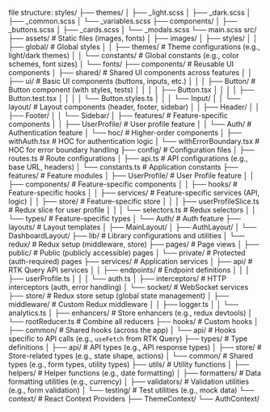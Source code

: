 file structure:
styles/
    ├── themes/
    │   ├── _light.scss
    │   ├── _dark.scss
    │   ├── _common.scss
    │   └── _variables.scss
    ├── components/
    │   ├── _buttons.scss
    │   ├── _cards.scss
    │   └── _modals.scss
    └── main.scss
src/
  ├── assets/                          # Static files (images, fonts)
  │   ├── images/
  │   ├── styles/
  │   │   ├── global/                  # Global styles
  │   │   ├── themes/                  # Theme configurations (e.g., light/dark themes)
  │   │   └── constants/               # Global constants (e.g., color schemes, font sizes)
  │   └── fonts/
  ├── components/                      # Reusable UI components
  │   ├── shared/                      # Shared UI components across features
  │   │   ├── ui/                      # Basic UI components (buttons, inputs, etc.)
  │   │   │   ├── Button/              # Button component (with styles, tests)
  │   │   │   │   ├── Button.tsx
  │   │   │   │   ├── Button.test.tsx
  │   │   │   │   └── Button.styles.ts
  │   │   │   └── Input/
  │   │   └── layout/                  # Layout components (header, footer, sidebar)
  │   │       ├── Header/
  │   │       ├── Footer/
  │   │       └── Sidebar/
  │   ├── features/                    # Feature-specific components
  │   │   ├── UserProfile/             # User profile feature
  │   │   └── Auth/                    # Authentication feature
  │   └── hoc/                         # Higher-order components
  │       ├── withAuth.tsx             # HOC for authentication logic
  │       └── withErrorBoundary.tsx    # HOC for error boundary handling
  ├── config/                          # Configuration files
  │   ├── routes.ts                    # Route configurations
  │   ├── api.ts                       # API configurations (e.g., base URL, headers)
  │   └── constants.ts                 # Application constants
  ├── features/                        # Feature modules
  │   ├── UserProfile/                 # User Profile feature
  │   │   ├── components/              # Feature-specific components
  │   │   ├── hooks/                   # Feature-specific hooks
  │   │   ├── services/                # Feature-specific services (API, logic)
  │   │   ├── store/                   # Feature-specific store
  │   │   │   ├── userProfileSlice.ts  # Redux slice for user profile
  │   │   │   └── selectors.ts         # Redux selectors
  │   │   └── types/                   # Feature-specific types
  │   └── Auth/                        # Auth feature
  ├── layouts/                         # Layout templates
  │   ├── MainLayout/
  │   ├── AuthLayout/
  │   └── DashboardLayout/
  ├── lib/                             # Library configurations and utilities
  │   └── redux/                       # Redux setup (middleware, store)
  ├── pages/                           # Page views
  │   ├── public/                      # Public (publicly accessible) pages
  │   └── private/                     # Protected (auth-required) pages
  ├── services/                        # Application services
  │   ├── api/                         # RTK Query API services
  │   │   ├── endpoints/               # Endpoint definitions
  │   │   │   ├── userProfile.ts
  │   │   │   └── auth.ts
  │   ├── interceptors/                # HTTP interceptors (auth, error handling)
  │   └── socket/                      # WebSocket services
  ├── store/                           # Redux store setup (global state management)
  │   ├── middleware/                  # Custom Redux middleware
  │   │   ├── logger.ts
  │   │   └── analytics.ts
  │   ├── enhancers/                   # Store enhancers (e.g., redux devtools)
  │   └── rootReducer.ts               # Combine all reducers
  ├── hooks/                           # Custom hooks
  │   ├── common/                      # Shared hooks (across the app)
  │   └── api/                         # Hooks specific to API calls (e.g., `useFetch` from RTK Query)
  ├── types/                           # Type definitions
  │   ├── api/                         # API types (e.g., API response types)
  │   ├── store/                       # Store-related types (e.g., state shape, actions)
  │   └── common/                      # Shared types (e.g., form types, utility types)
  ├── utils/                           # Utility functions
  │   ├── helpers/                     # Helper functions (e.g., date formatting)
  │   ├── formatters/                  # Data formatting utilities (e.g., currency)
  │   ├── validators/                  # Validation utilities (e.g., form validation)
  │   └── testing/                     # Test utilities (e.g., mock data)
  └── context/                         # React Context Providers
      ├── ThemeContext/
      └── AuthContext/
